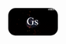 <head>
<style>
    .scaled-image {
      width: 20%;
      height: auto;
      bottom: 500px; 
      border-radius: 15px;
      left: 1000px;
    }
  </style>
</head>
<body>
  <img src="download (3).gif" class="scaled-image" alt="Scaled Image">
</body>
